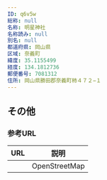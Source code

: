 ```yaml
---
ID: q6v5w
総称: null
名称: 明星神社
名称読み: null
別名: null
都道府県: 岡山県
区域: 奈義町
緯度: 35.1155499
経度: 134.1812736
郵便番号: 7081312
住所: 岡山県勝田郡奈義町柿４７２−１
---
```


## その他

### 参考URL

| URL | 説明          |
| --- | ------------- |
|     | OpenStreetMap |
